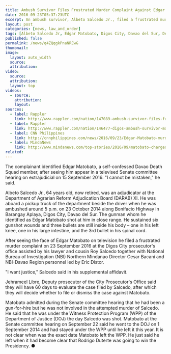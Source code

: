 ```yaml
---
title: Ambush Survivor Files Frustrated Murder Complaint Against Edgar Matobato
date: 2016-09-23T05:37:23UTC
excerpt: An ambush survivor, Albeto Salcedo Jr., filed a frustrated murder complaint against self-confessed Davao Death Squad member Edgar Matobato who shot him three times in Digos City, Davao del Sur back in 2014.
layout: post
categories: [news, law_and_order]
tags: [Albeto Salcedo Jr, Edgar Matobato, Digos City, Davao del Sur, Department of Agrarian Reform, DAR, Department of Agrarian Reform Adjudication Board XI, DARAB XI, Witness Protection Program, WPP, Department of Justice, DOJ, Roy Salcedo, Jehrameel Libre]
published: false
permalink: /news/q4ZQqgkPnaNREwG
thumbnail:
image:
  layout: auto_width
  source: 
  attribution: 
video:
  source: 
  attribution: 
  layout: top
videos:
  - source: 
    attribution: 
    layout: 
sources:
  - label: Rappler
    link: http://www.rappler.com/nation/147089-ambush-survivor-files-frustrated-murder-raps-edgar-matobato
  - label: Rappler
    link: http://www.rappler.com/nation/146477-digos-ambush-survivor-matobato-suspect-2014
  - label: CNN Philippines
    link: http://cnnphilippines.com/news/2016/09/23/Edgar-Matobato-murder-charge-Davao-Death-Squad.html
  - label: MindaNews
    link: http://www.mindanews.com/top-stories/2016/09/matobato-charged-with-frustrated-murder-for-2014-ambush-while-supposedly-under-wpp/
related:
---
```


The complainant identified Edgar Matobato, a self-confessed Davao Death Squad member, after seeing him appear in a televised Senate committee hearing on extrajudicial on 15 September 2016. "I cannot be mistaken," he said.

Albeto Salcedo Jr., 64 years old, now retired, was an adjudicator at the Department of Agrarian Reform Adjudication Board (DARAB) XI.
He was aboard a pickup truck of the department beside the driver when he was ambushed around 5 p.m. on 23 October 2014 along Bonifacio Highway in Barangay Aplaya, Digos City, Davao del Sur.
The gunman whom he identified as Edgar Matobato shot at him in close range.
He sustained six gunshot wounds and three bullets are still inside his body – one in his left knee, one in his large intestine, and the 3rd bullet in his spinal cord.

After seeing the face of Edgar Matobato on television he filed a frustrated murder complaint on 23 September 2016 at the Digos City prosecutor's office assisted by his lawyer and cousin Roy Salcedo together with National Bureau of Investigation (NBI) Northern Mindanao Director Cesar Bacani and NBI-Davao Region personnel led by Eric Distor.

"I want justice," Salcedo said in his supplemental affidavit.

Jehrameel Libre, Deputy prosecutor of the City Prosecutor's Office said they will have 60 days to evaluate the case filed by Salcedo, after which they will decide whether to file or dismiss the case against Matobato.

Matobato admitted during the Senate committee hearing that he had been a gun-for-hire but he was not involved in the attempted murder of Salcedo.
He said that he was under the Witness Protection Program (WPP) of the Department of Justice (DOJ) the day Salcedo was shot.
Matobato at the Senate committee hearing on September 22 said he went to the DOJ on 1 September 2014 and had stayed under the WPP until he left it this year.
It is not clear when was the exact date Matobato left the WPP. He just said he left when it had become clear that Rodrigo Duterte was going to win the Presidency.
&#x25cf;
